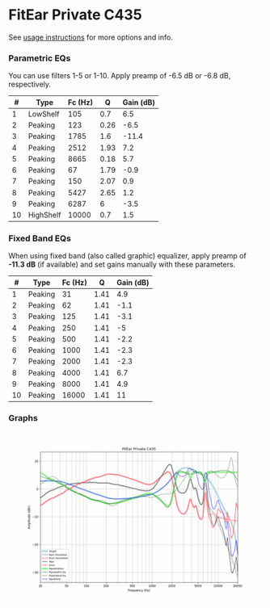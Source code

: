 # FitEar Private C435
See [usage instructions](https://github.com/jaakkopasanen/AutoEq#usage) for more options and info.

### Parametric EQs
You can use filters 1-5 or 1-10. Apply preamp of -6.5 dB or -6.8 dB, respectively.

|   # | Type      |   Fc (Hz) |    Q |   Gain (dB) |
|-----|-----------|-----------|------|-------------|
|   1 | LowShelf  |       105 | 0.7  |         6.5 |
|   2 | Peaking   |       123 | 0.26 |        -6.5 |
|   3 | Peaking   |      1785 | 1.6  |       -11.4 |
|   4 | Peaking   |      2512 | 1.93 |         7.2 |
|   5 | Peaking   |      8665 | 0.18 |         5.7 |
|   6 | Peaking   |        67 | 1.79 |        -0.9 |
|   7 | Peaking   |       150 | 2.07 |         0.9 |
|   8 | Peaking   |      5427 | 2.65 |         1.2 |
|   9 | Peaking   |      6287 | 6    |        -3.5 |
|  10 | HighShelf |     10000 | 0.7  |         1.5 |

### Fixed Band EQs
When using fixed band (also called graphic) equalizer, apply preamp of **-11.3 dB** (if available) and set gains manually with these parameters.

|   # | Type    |   Fc (Hz) |    Q |   Gain (dB) |
|-----|---------|-----------|------|-------------|
|   1 | Peaking |        31 | 1.41 |         4.9 |
|   2 | Peaking |        62 | 1.41 |        -1.1 |
|   3 | Peaking |       125 | 1.41 |        -3.1 |
|   4 | Peaking |       250 | 1.41 |        -5   |
|   5 | Peaking |       500 | 1.41 |        -2.2 |
|   6 | Peaking |      1000 | 1.41 |        -2.3 |
|   7 | Peaking |      2000 | 1.41 |        -2.3 |
|   8 | Peaking |      4000 | 1.41 |         6.7 |
|   9 | Peaking |      8000 | 1.41 |         4.9 |
|  10 | Peaking |     16000 | 1.41 |        11   |

### Graphs
![](./FitEar%20Private%20C435.png)
